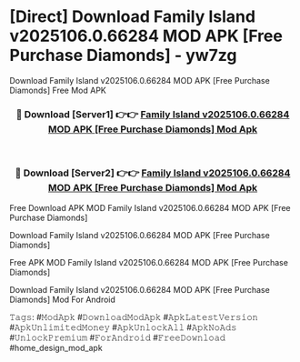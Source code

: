 # [Direct] Download Family Island v2025106.0.66284 MOD APK [Free Purchase Diamonds] - yw7zg
Download Family Island v2025106.0.66284 MOD APK [Free Purchase Diamonds] Free Mod APK

<div align="center">
<h3>🔴 Download [Server1] 👉👉 <a href="https://apk-comot.site?title=Family_Island_v2025106.0.66284_MOD_APK_[Free_Purchase_Diamonds]">Family Island v2025106.0.66284 MOD APK [Free Purchase Diamonds] Mod Apk</a></h3><br>

<h3>🔴 Download [Server2] 👉👉 <a href="https://apk-comot.site?title=Family_Island_v2025106.0.66284_MOD_APK_[Free_Purchase_Diamonds]">Family Island v2025106.0.66284 MOD APK [Free Purchase Diamonds] Mod Apk</a></h3>
</div>


Free Download APK MOD Family Island v2025106.0.66284 MOD APK [Free Purchase Diamonds]

Download Family Island v2025106.0.66284 MOD APK [Free Purchase Diamonds] 

Free APK MOD Family Island v2025106.0.66284 MOD APK [Free Purchase Diamonds] 

Download Family Island v2025106.0.66284 MOD APK [Free Purchase Diamonds] Mod For Android

𝚃𝚊𝚐𝚜: #𝙼𝚘𝚍𝙰𝚙𝚔 #𝙳𝚘𝚠𝚗𝚕𝚘𝚊𝚍𝙼𝚘𝚍𝙰𝚙𝚔 #𝙰𝚙𝚔𝙻𝚊𝚝𝚎𝚜𝚝𝚅𝚎𝚛𝚜𝚒𝚘𝚗 #𝙰𝚙𝚔𝚄𝚗𝚕𝚒𝚖𝚒𝚝𝚎𝚍𝙼𝚘𝚗𝚎𝚢 #𝙰𝚙𝚔𝚄𝚗𝚕𝚘𝚌𝚔𝙰𝚕𝚕 #𝙰𝚙𝚔𝙽𝚘𝙰𝚍𝚜 #𝚄𝚗𝚕𝚘𝚌𝚔𝙿𝚛𝚎𝚖𝚒𝚞𝚖 #𝙵𝚘𝚛𝙰𝚗𝚍𝚛𝚘𝚒𝚍 #𝙵𝚛𝚎𝚎𝙳𝚘𝚠𝚗𝚕𝚘𝚊𝚍 #home_design_mod_apk